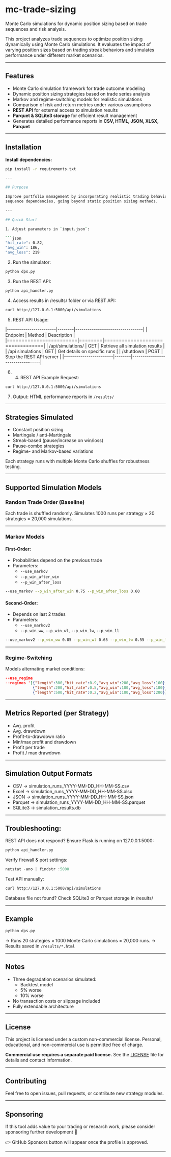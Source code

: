 # mc-trade-sizing

Monte Carlo simulations for dynamic position sizing based on trade sequences
and risk analysis.

This project analyzes trade sequences to optimize position sizing dynamically
using Monte Carlo simulations. It evaluates the impact of varying position
sizes based on trading streak behaviors and simulates performance under
different market scenarios.

---

## Features  

- Monte Carlo simulation framework for trade outcome modeling
- Dynamic position sizing strategies based on trade series analysis
- Markov and regime-switching models for realistic simulations
- Comparison of risk and return metrics under various assumptions
- **REST API** for external access to simulation results
- **Parquet & SQLite3 storage** for efficient result management
- Generates detailed performance reports in **CSV, HTML, JSON, XLSX, Parquet**

---

## Installation

**Install dependencies:**
```bash
pip install -r requirements.txt

---

## Purpose

Improve portfolio management by incorporating realistic trading behavior and
sequence dependencies, going beyond static position sizing methods.

---

## Quick Start

1. Adjust parameters in `input.json`:

```json
"hit_rate": 0.82,
"avg_win": 186,
"avg_loss": 219
```

2. Run the simulator:

```bash
python dps.py
```

3. Run the REST API:

```bash
python api_handler.py
```

4. Access results in /results/ folder or via REST API:

```bash
curl http://127.0.0.1:5000/api/simulations
```

5. REST API Usage:

|------------------------|--------|---------------------------------|
| Endpoint               | Method | Description                     |
|========================|========|=================================|
| /api/simulations/      | GET    | Retrieve all simulation results |
| /api simulations <id>  | GET    | Get details on specific runs    |
| /shutdown              | POST   | Stop the REST API server        |
|------------------------|--------|---------------------------------|

6. 4. REST API Example Request:
```bash
curl http://127.0.0.1:5000/api/simulations
```

7. Output: HTML performance reports in `/results/`

---

## Strategies Simulated

- Constant position sizing  
- Martingale / anti-Martingale  
- Streak-based (pause/increase on win/loss)
- Pause-combo strategies
- Regime- and Markov-based variations

Each strategy runs with multiple Monte Carlo shuffles for robustness testing.

---

## Supported Simulation Models

### Random Trade Order (Baseline)

Each trade is shuffled randomly. Simulates 1000 runs per strategy × 20
strategies = 20,000 simulations.

---

### Markov Models

#### First-Order:
- Probabilities depend on the previous trade
- Parameters:
  - `--use_markov`
  - `--p_win_after_win`
  - `--p_win_after_loss`

```bash
--use_markov --p_win_after_win 0.75 --p_win_after_loss 0.60
```

#### Second-Order:
- Depends on last 2 trades
- Parameters:
  - `--use_markov2`
  - `--p_win_ww`, `--p_win_wl`, `--p_win_lw`, `--p_win_ll`

```bash
--use_markov2 --p_win_ww 0.85 --p_win_wl 0.65 --p_win_lw 0.55 --p_win_ll 0.30
```

---

### Regime-Switching

Models alternating market conditions:

```json
--use_regime
--regimes '[{"length":300,"hit_rate":0.9,"avg_win":200,"avg_loss":100},
            {"length":200,"hit_rate":0.5,"avg_win":100,"avg_loss":100},
            {"length":500,"hit_rate":0.2,"avg_win":100,"avg_loss":200}]'
```

---

## Metrics Reported (per Strategy)

- Avg. profit
- Avg. drawdown
- Profit-to-drawdown ratio
- Min/max profit and drawdown
- Profit per trade
- Profit / max drawdown

---

## Simulation Output Formats
- CSV → simulation_runs_YYYY-MM-DD_HH-MM-SS.csv
- Excel → simulation_runs_YYYY-MM-DD_HH-MM-SS.xlsx
- JSON → simulation_runs_YYYY-MM-DD_HH-MM-SS.json
- Parquet → simulation_runs_YYYY-MM-DD_HH-MM-SS.parquet
- SQLite3 → simulation_results.db

---

## Troubleshooting:

REST API does not respond? Ensure Flask is running on 127.0.0.1:5000:

```bash
python api_handler.py
```

Verify firewall & port settings:
```Powershell
netstat -ano | findstr :5000
```

Test API manually:
```bash
curl http://127.0.0.1:5000/api/simulations
```

Database file not found? Check SQLite3 or Parquet storage in /results/

---

## Example

```bash
python dps.py
```

→ Runs 20 strategies × 1000 Monte Carlo simulations = 20,000 runs.
→ Results saved in `/results/*.html`

---

## Notes

- Three degradation scenarios simulated:
  - Backtest model
  - 5% worse
  - 10% worse
- No transaction costs or slippage included
- Fully extendable architecture  

---

## License

This project is licensed under a custom non-commercial license.
Personal, educational, and non-commercial use is permitted free of charge.

**Commercial use requires a separate paid license.**
See the [LICENSE](./LICENSE) file for details and contact information.

---

## Contributing

Feel free to open issues, pull requests, or contribute new strategy modules.

---

## Sponsoring

If this tool adds value to your trading or research work, please consider
sponsoring further development 🙏

👉 GitHub Sponsors button will appear once the profile is approved.

---

